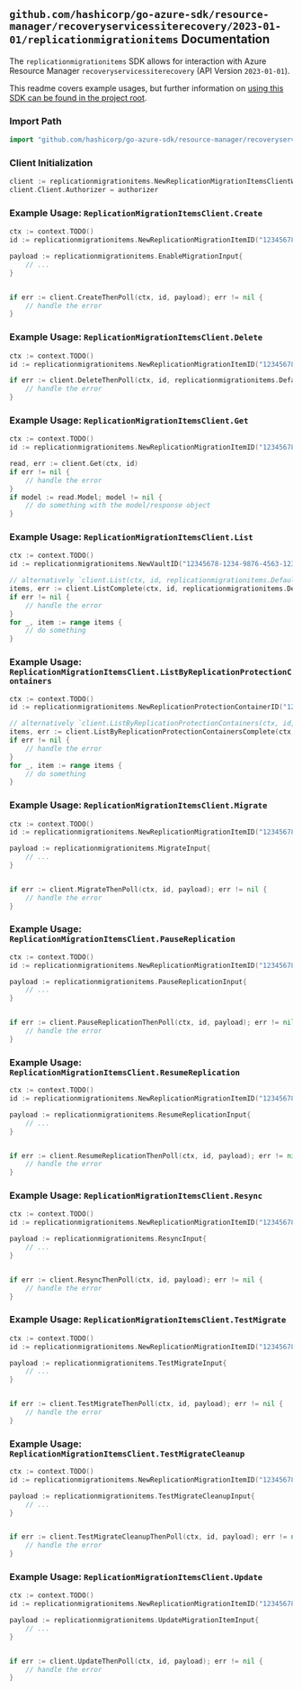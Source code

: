 
## `github.com/hashicorp/go-azure-sdk/resource-manager/recoveryservicessiterecovery/2023-01-01/replicationmigrationitems` Documentation

The `replicationmigrationitems` SDK allows for interaction with Azure Resource Manager `recoveryservicessiterecovery` (API Version `2023-01-01`).

This readme covers example usages, but further information on [using this SDK can be found in the project root](https://github.com/hashicorp/go-azure-sdk/tree/main/docs).

### Import Path

```go
import "github.com/hashicorp/go-azure-sdk/resource-manager/recoveryservicessiterecovery/2023-01-01/replicationmigrationitems"
```


### Client Initialization

```go
client := replicationmigrationitems.NewReplicationMigrationItemsClientWithBaseURI("https://management.azure.com")
client.Client.Authorizer = authorizer
```


### Example Usage: `ReplicationMigrationItemsClient.Create`

```go
ctx := context.TODO()
id := replicationmigrationitems.NewReplicationMigrationItemID("12345678-1234-9876-4563-123456789012", "example-resource-group", "resourceName", "fabricName", "protectionContainerName", "migrationItemName")

payload := replicationmigrationitems.EnableMigrationInput{
	// ...
}


if err := client.CreateThenPoll(ctx, id, payload); err != nil {
	// handle the error
}
```


### Example Usage: `ReplicationMigrationItemsClient.Delete`

```go
ctx := context.TODO()
id := replicationmigrationitems.NewReplicationMigrationItemID("12345678-1234-9876-4563-123456789012", "example-resource-group", "resourceName", "fabricName", "protectionContainerName", "migrationItemName")

if err := client.DeleteThenPoll(ctx, id, replicationmigrationitems.DefaultDeleteOperationOptions()); err != nil {
	// handle the error
}
```


### Example Usage: `ReplicationMigrationItemsClient.Get`

```go
ctx := context.TODO()
id := replicationmigrationitems.NewReplicationMigrationItemID("12345678-1234-9876-4563-123456789012", "example-resource-group", "resourceName", "fabricName", "protectionContainerName", "migrationItemName")

read, err := client.Get(ctx, id)
if err != nil {
	// handle the error
}
if model := read.Model; model != nil {
	// do something with the model/response object
}
```


### Example Usage: `ReplicationMigrationItemsClient.List`

```go
ctx := context.TODO()
id := replicationmigrationitems.NewVaultID("12345678-1234-9876-4563-123456789012", "example-resource-group", "resourceName")

// alternatively `client.List(ctx, id, replicationmigrationitems.DefaultListOperationOptions())` can be used to do batched pagination
items, err := client.ListComplete(ctx, id, replicationmigrationitems.DefaultListOperationOptions())
if err != nil {
	// handle the error
}
for _, item := range items {
	// do something
}
```


### Example Usage: `ReplicationMigrationItemsClient.ListByReplicationProtectionContainers`

```go
ctx := context.TODO()
id := replicationmigrationitems.NewReplicationProtectionContainerID("12345678-1234-9876-4563-123456789012", "example-resource-group", "resourceName", "fabricName", "protectionContainerName")

// alternatively `client.ListByReplicationProtectionContainers(ctx, id, replicationmigrationitems.DefaultListByReplicationProtectionContainersOperationOptions())` can be used to do batched pagination
items, err := client.ListByReplicationProtectionContainersComplete(ctx, id, replicationmigrationitems.DefaultListByReplicationProtectionContainersOperationOptions())
if err != nil {
	// handle the error
}
for _, item := range items {
	// do something
}
```


### Example Usage: `ReplicationMigrationItemsClient.Migrate`

```go
ctx := context.TODO()
id := replicationmigrationitems.NewReplicationMigrationItemID("12345678-1234-9876-4563-123456789012", "example-resource-group", "resourceName", "fabricName", "protectionContainerName", "migrationItemName")

payload := replicationmigrationitems.MigrateInput{
	// ...
}


if err := client.MigrateThenPoll(ctx, id, payload); err != nil {
	// handle the error
}
```


### Example Usage: `ReplicationMigrationItemsClient.PauseReplication`

```go
ctx := context.TODO()
id := replicationmigrationitems.NewReplicationMigrationItemID("12345678-1234-9876-4563-123456789012", "example-resource-group", "resourceName", "fabricName", "protectionContainerName", "migrationItemName")

payload := replicationmigrationitems.PauseReplicationInput{
	// ...
}


if err := client.PauseReplicationThenPoll(ctx, id, payload); err != nil {
	// handle the error
}
```


### Example Usage: `ReplicationMigrationItemsClient.ResumeReplication`

```go
ctx := context.TODO()
id := replicationmigrationitems.NewReplicationMigrationItemID("12345678-1234-9876-4563-123456789012", "example-resource-group", "resourceName", "fabricName", "protectionContainerName", "migrationItemName")

payload := replicationmigrationitems.ResumeReplicationInput{
	// ...
}


if err := client.ResumeReplicationThenPoll(ctx, id, payload); err != nil {
	// handle the error
}
```


### Example Usage: `ReplicationMigrationItemsClient.Resync`

```go
ctx := context.TODO()
id := replicationmigrationitems.NewReplicationMigrationItemID("12345678-1234-9876-4563-123456789012", "example-resource-group", "resourceName", "fabricName", "protectionContainerName", "migrationItemName")

payload := replicationmigrationitems.ResyncInput{
	// ...
}


if err := client.ResyncThenPoll(ctx, id, payload); err != nil {
	// handle the error
}
```


### Example Usage: `ReplicationMigrationItemsClient.TestMigrate`

```go
ctx := context.TODO()
id := replicationmigrationitems.NewReplicationMigrationItemID("12345678-1234-9876-4563-123456789012", "example-resource-group", "resourceName", "fabricName", "protectionContainerName", "migrationItemName")

payload := replicationmigrationitems.TestMigrateInput{
	// ...
}


if err := client.TestMigrateThenPoll(ctx, id, payload); err != nil {
	// handle the error
}
```


### Example Usage: `ReplicationMigrationItemsClient.TestMigrateCleanup`

```go
ctx := context.TODO()
id := replicationmigrationitems.NewReplicationMigrationItemID("12345678-1234-9876-4563-123456789012", "example-resource-group", "resourceName", "fabricName", "protectionContainerName", "migrationItemName")

payload := replicationmigrationitems.TestMigrateCleanupInput{
	// ...
}


if err := client.TestMigrateCleanupThenPoll(ctx, id, payload); err != nil {
	// handle the error
}
```


### Example Usage: `ReplicationMigrationItemsClient.Update`

```go
ctx := context.TODO()
id := replicationmigrationitems.NewReplicationMigrationItemID("12345678-1234-9876-4563-123456789012", "example-resource-group", "resourceName", "fabricName", "protectionContainerName", "migrationItemName")

payload := replicationmigrationitems.UpdateMigrationItemInput{
	// ...
}


if err := client.UpdateThenPoll(ctx, id, payload); err != nil {
	// handle the error
}
```

